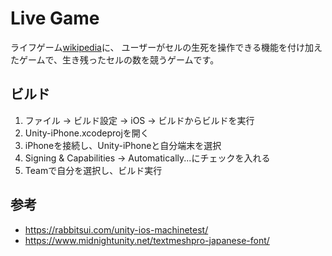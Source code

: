 # Live Game
ライフゲーム[wikipedia](https://ja.wikipedia.org/wiki/%E3%83%A9%E3%82%A4%E3%83%95%E3%82%B2%E3%83%BC%E3%83%A0)に、
ユーザーがセルの生死を操作できる機能を付け加えたゲームで、生き残ったセルの数を競うゲームです。

## ビルド
1. ファイル -> ビルド設定 -> iOS -> ビルドからビルドを実行
2. Unity-iPhone.xcodeprojを開く
3. iPhoneを接続し、Unity-iPhoneと自分端末を選択
4. Signing & Capabilities -> Automatically...にチェックを入れる
5. Teamで自分を選択し、ビルド実行

## 参考
- https://rabbitsui.com/unity-ios-machinetest/
- https://www.midnightunity.net/textmeshpro-japanese-font/
